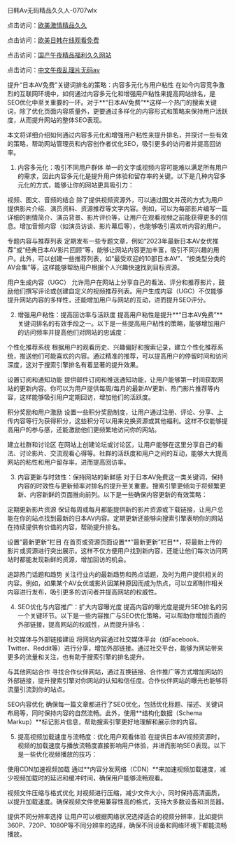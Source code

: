 日韩Aⅴ无码精品久久人-0707wlx


点击访问：<a href="https://gsd-agv.pages.dev/">欧美激情精品久久</a>

点击访问：<a href="https://vassv.pages.dev/">欧美日韩在线观看免费</a>

点击访问：<a href="https://bsdf-5f5.pages.dev/">国产午夜精品福利久久网站</a>

点击访问：<a href="https://cfad.pages.dev/">中文午夜乱理片无码av</a>


提升“日本AV免费”关键词排名的策略：内容多元化与用户粘性
在如今内容竞争激烈的互联网环境中，如何通过内容多元化和增强用户粘性来提高网站排名，是SEO优化中至关重要的一环。对于**“日本AV免费”**这样一个热门的搜索关键词，除了优化页面内容质量外，更要通过多样化的内容形式和策略来保持用户活跃度，从而提升网站的整体SEO表现。

本文将详细介绍如何通过内容多元化和增强用户粘性来提升排名，并探讨一些有效的策略，帮助网站管理员和内容创作者优化SEO，吸引更多的访问者并提高回访率。

1. 内容多元化：吸引不同用户群体
单一的文字或视频内容可能难以满足所有用户的需求，因此内容多元化是提升用户体验和留存率的关键。以下是几种内容多元化的方式，能够让你的网站更具吸引力：

视频、图文、音频的结合
除了提供视频资源外，可以通过图文并茂的方式为用户提供影片介绍、演员资料、资源推荐等文字内容。例如，可以为每部影片编写一篇详细的剧情简介、演员背景、影片评价等，让用户在观看视频之前能获得更多的信息。增加音频内容（如演员访谈、影片幕后等），也能够吸引喜欢听内容的用户。

专题内容与推荐列表
定期发布一些专题文章，例如“2023年最新日本AV女优推荐”或“经典日本AV影片回顾”等，能够让网站内容更加丰富，吸引不同兴趣的用户。此外，可以创建一些推荐列表，如“最受欢迎的10部日本AV”、“按类型分类的AV合集”等，这样能够帮助用户根据个人兴趣快速找到目标资源。

用户生成内容（UGC）
允许用户在网站上分享自己的看法、评分和推荐影片，鼓励他们撰写评论或创建自定义的视频推荐列表。用户生成内容（UGC）不仅能够提升网站内容的多样性，还能增加用户与网站的互动，进而提升SEO评分。

2. 增强用户粘性：提高回访率与活跃度
提高用户粘性是提升**“日本AV免费”**关键词排名的有效手段之一。以下是一些提高用户粘性的策略，能够增加用户的访问频率并提高他们对网站的忠诚度：

个性化推荐系统
根据用户的观看历史、兴趣偏好和搜索记录，建立个性化推荐系统，推送他们可能喜欢的内容。通过精准的推荐，可以提高用户的停留时间和访问深度，这对于搜索引擎排名有着显著的提升效果。

设置订阅和通知功能
提供邮件订阅和推送通知功能，让用户能够第一时间获取网站的更新内容。你可以为用户提供每周/每月的最新AV更新、热门影片推荐等内容，这样能够吸引用户定期回访，增加他们的活跃度。

积分奖励和用户激励
设置一些积分奖励制度，让用户通过注册、评论、分享、上传内容等行为获得积分，这些积分可以用来兑换资源或其他福利。这样不仅能够提高用户的参与感，还能激励他们更频繁地访问你的网站。

建立社群和讨论区
在网站上创建论坛或讨论区，让用户能够在这里分享自己的看法、讨论影片、交流观看心得等。社群的活跃度和用户之间的互动，能够大大提高网站的粘性和用户留存率，进而提高回访率。

3. 内容更新与时效性：保持网站的新鲜感
对于日本AV免费这一类关键词，保持内容的时效性与更新频率对排名的提升至关重要。搜索引擎更倾向于将频繁更新、内容新鲜的页面推向前列。以下是一些确保内容更新的有效策略：

定期更新影片资源
保证每周或每月都能提供新的影片资源或下载链接，让用户总能在你的站点找到最新的日本AV内容。定期更新还能够向搜索引擎表明你的网站在持续提供有价值的内容，帮助提升排名。

设置“最新更新”栏目
在首页或资源页面设置**“最新更新”栏目**，将最新上传的影片或资源进行突出展示。这样不仅方便用户找到新内容，还能让他们每次访问网站时都能发现新鲜的资源，增加回访的机会。

追踪热门话题和趋势
关注行业内的最新趋势和热点话题，及时为用户提供相关的内容。例如，如果某个AV女优或影片因某种原因而成为热点，可以立即制作相关内容进行发布，吸引更多的访问者并提高网站的权威性。

4. SEO优化与内容推广：扩大内容曝光度
提高内容的曝光度是提升SEO排名的另一个关键环节。以下是一些内容推广与SEO优化策略，可以帮助你增加页面的外部链接，提高网站的权威性，从而提升排名：

社交媒体与外部链接建设
将网站内容通过社交媒体平台（如Facebook、Twitter、Reddit等）进行分享，增加外部链接。通过社交平台，能够为网站带来更多的流量和关注，也有助于搜索引擎的排名提升。

与其他网站合作
寻找合作伙伴网站，通过互换链接、合作推广等方式增加网站的外部链接，提升搜索引擎对你网站的认知和信任度。合作伙伴网站的曝光也能够将流量引流到你的站点。

SEO内容优化
确保每一篇文章都进行了SEO优化，包括优化标题、描述、关键词布局等，同时保持内容的自然流畅。此外，使用**结构化数据（Schema Markup）**标记影片信息，帮助搜索引擎更好地理解和展示你的内容。

5. 提高视频加载速度与流畅度：优化用户观看体验
在提供日本AV视频资源时，视频的加载速度与播放流畅度直接影响用户体验，并进而影响SEO表现。以下是一些优化视频播放的技巧：

使用CDN加速视频加载
通过**内容分发网络（CDN）**来加速视频加载速度，减少视频加载时的延迟和缓冲时间，确保用户能够流畅观看。

视频文件压缩与格式优化
对视频进行压缩，减少文件大小，同时保持高清画质，以提升加载速度。确保视频文件使用兼容性高的格式，支持大多数设备和浏览器。

提供不同分辨率选择
让用户可以根据网络状况选择适合的视频分辨率，比如提供360P、720P、1080P等不同分辨率的选择，确保不同设备和网络环境下都能流畅播放。

<span style="display:none;">[Canonical link]( https://github.com/wlx070725/12393 ）</span>
